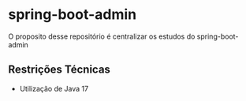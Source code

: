 # spring-boot-admin

O proposito desse repositório é centralizar os estudos do spring-boot-admin

## Restrições Técnicas

- Utilização de Java 17
